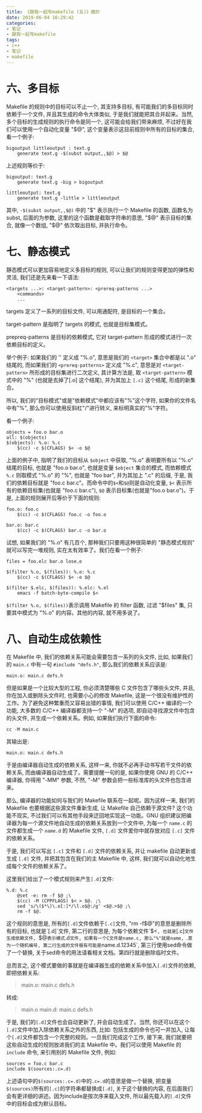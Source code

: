 ```yaml
---
title: 《跟我一起写makefile (五)》摘抄
date: 2019-06-04 16:29:42
categories:
- 笔记
- 跟我一起写makefile
tags:
- c++
- 笔记
- makefile
---
```


# 六、多目标

Makefile 的规则中的目标可以不止一个, 其支持多目标, 有可能我们的多目标同时依赖于一个文件, 并且其生成的命令大体类似, 于是我们就能把其合并起来。当然, 多个目标的生成规则的执行命令是同一个, 这可能会给我们带来麻烦, 不过好在我们可以使用一个自动化变量 "$@", 这个变量表示这目前规则中所有的目标的集合, 看一个例子:

```
bigoutput littleoutput : text.g
	generate text.g -$(subst output,,$@) > $@
```

上述规则等价于:

```
bigoutput: text.g
	generate text.g -big > bigoutput

littleoutput: text.g
	generate text.g -little > littleoutput
```

其中, `-$(subst output,,$@)` 中的 "$" 表示执行一个 Makefile 的函数, 函数名为 subst, 后面的为参数, 这里的这个函数是截取字符串的意思, "$@" 表示目标的集合, 就像一个数组, "$@" 依次取出目标, 并执行命令。

<!--more-->
# 七、静态模式

静态模式可以更加容易地定义多目标的规则, 可以让我们的规则变得更加的弹性和灵活, 我们还是先来看一下语法:

```
<targets ...>: <target-pattern>: <prereq-patterns ...>
	<commands>
	...
```

targets 定义了一系列的目标文件, 可以用通配符, 是目标的一个集合。

target-pattern 是指明了 targets 的模式, 也就是目标集模式。

prepreq-patterns 是目标的依赖模式, 它对 target-pattern 形成的模式进行一次依赖目标的定义。

举个例子: 如果我们的 '<target-pattern>' 定义成 "%.o", 意思是我们的 `<target>` 集合中都是以 ".o" 结尾的, 而如果我们的 `<prereq-patterns>` 定义成 "%.c", 意思是对 `<target-pattern>` 所形成的目标集进行二次定义, 其计算方法是, 取 `<target-pattern>` 模式中的 "%" (也就是去掉了[.o] 这个结尾), 并为其加上 `[.c]` 这个结尾, 形成的新集合。

所以, 我们的"目标模式"或是"依赖模式"中都应该有"%"这个字符, 如果你的文件名中有"%", 那么你可以使用反斜杠"/"进行转义, 来标明真实的"%"字符。

看一个例子:

```
objects = foo.o bar.o
all: $(objects)
$(objects): %.o: %.c
	$(cc) -c $(CFLAGS) $< -o $@
```

上面的例子中, 指明了我们的目标从 `$object` 中获取, "%.o" 表明要所有以 "%.o" 结尾的目标, 也就是 "foo.o bar.o", 也就是变量 `$object` 集合的模式, 而依赖模式 `%.c` 则取模式 "%.o" 的 "%", 也就是 "foo bar", 并为其加上 ".c" 的后缀, 于是, 我们的依赖目标就是 "foo.c bar.c"。而命令中的`$<`和`$@`则是自动化变量, `$<` 表示所有的依赖目标集(也就是 "foo.c bar.c"), `$@` 表示目标集(也就是"foo.o bar.o")。于是, 上面的规则展开后等价于下面的规则:

```
foo.o: foo.c
	$(cc) -c $(CFLAGS) foo.c -o foo.o

bar.o: bar.c
	$(cc) -c $(CFLAGS) bar.c -o bar.o
```

试想, 如果我们的 "%.o" 有几百个, 那种我们只要用这种很简单的 "静态模式规则" 就可以写完一堆规则, 实在太有效率了。我们在看一个例子:

```
files = foo.elc bar.o lose.o

$(filter %.o, $(files)): %.o: %.c
	$(cc) -c $(CFLAGS) $< -o $@

$(filter $.elc, $(files)): %.elc: %.el
	emacs -f batch-byte-compile $<
```

`$(filter %.o, $(files))`表示调用 Makefile 的 filter 函数, 过滤 "$files" 集, 只要其中模式为 "%.o" 的内容。其他的内容, 就不用多说了。

# 八、自动生成依赖性

在 Makefile 中, 我们的依赖关系可能会需要包含一系列的头文件, 比如, 如果我们的 `main.c` 中有一句 `#include "defs.h"`, 那么我们的依赖关系应该是:

```
main.o: main.c defs.h
```

但是如果是一个比较大型的工程, 你必须清楚哪些 C 文件包含了哪些头文件, 并且, 你在加入或删除头文件时, 也需要小心的修改 Makefile, 这是一个很没有维护性的工作。为了避免这种繁重而又容易出错的事情, 我们可以使用 C/C++ 编译的一个功能, 大多数的 C/C++ 编译器都支持一个 "-M" 的选项, 即自动寻找源文件中包含的头文件, 并生成一个依赖关系。例如, 如果我们执行下面的命令:

```
cc -M main.c
```

其输出是:

```
main.o: main.c defs.h
```

于是由编译器自动生成的依赖关系, 这样一来, 你就不必再手动书写若干文件的依赖关系, 而由编译器自动生成了。需要提醒一句的是, 如果你使用 GNU 的 C/C++ 编译器, 你得用 "-MM" 参数, 不然, "-M" 参数会把一些标准库的头文件也包含进来。

那么, 编译器的功能如何与我们的 Makefile 联系在一起呢。因为这样一来, 我们的 Makefile 也要根据这些源文件重新生成, 让 Makefile 自己依赖于源文件? 这个功能不现实, 不过我们可以有其他手段来迂回地实现这一功能。GNU 组织建议把编译器为每一个源文件地自动生成的依赖关系放到一个文件中, 为每一个 `name.c` 的文件都生成一个 `name.d` 的 Makefile 文件, `[.d]` 文件爱你中就存放对应 `[.c]` 文件的依赖关系。

于是, 我们可以写出 `[.c]` 文件和 `[.d]` 文件的依赖关系, 并让 makefile 自动更新或生成 `[.d]` 文件, 并把其包含在我们的主 Makefile 中, 这样, 我们就可以自动化地生成每个文件的依赖关系了。

这里我们给出了一个模式规则来产生`[.d]`文件:

```
%.d: %.c
	@set -e: rm -f $@ ;\
	$(cc) -M (CPPFLAGS) $< > $@. ;\
	sed 's/\($*\)\.o[:]*/\l.o$@:/g' <$@.>$@ ;\
	rm -f $@.
```

这个规则的意思是, 所有的`[.d]`文件依赖于`[.c]`文件, "rm -f$@"的意思是删除所有的目标, 也就是`[.d]`文件, 第二行的意思是, 为每个依赖文件`$<`, 也就是`[.c]`文件生成依赖文件, `$@`表示模式`.d`文件, 如果有一个C文件是name.c, 那么"%"就是name, `.`意为一个随机编号, 第二行生成的文件极有可能是`name.d.12345`, 第三行使用sed命令做了一个替换, 关于sed命令的用法请看相关文档。第四行就是删除临时文件。

总而言之, 这个模式要做的事就是在编译器生成的依赖关系中加入`[.d]`文件的依赖, 即把依赖关系:

> main.o: main.c defs.h

转成:

> main.o main.d: main.c defs.h


于是, 我们的`[.d]`文件也会自动更新了, 并会自动生成了。当然, 你还可以在这个`[.d]`文件中加入除依赖关系之外的东西, 比如: 包括生成的命令也可一并加入, 让每个`[.d]`文件都包含一个完整的规则。一旦我们完成这个工作, 接下来, 我们就要把这些自动生成的规则放进我们的主 Makefile 中。我们可以使用 Makefile 的 `include` 命令, 来引用别的 Makefile 文件, 例如:

```
sources = foo.c bar.c
include $(sources:.c=.d)
```

上述语句中的`$(sources:.c=.d)`中的`.c=.d`的意思是做一个替换, 把变量`$(sources)`所有的`[.c]`的字符串都替换成`[.d]`, 关于这个替换的内容, 在后面我们会有更详细的讲述。因为include是按次序来载入文件, 所以最先载入的`[.d]`文件中的目标会成为默认目标。
